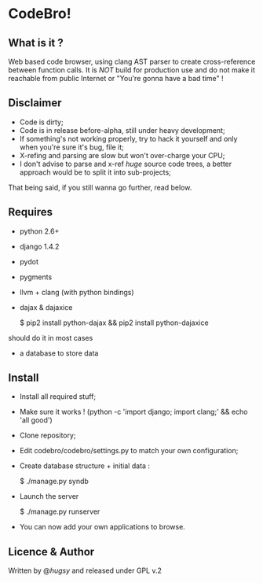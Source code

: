 CodeBro!
========

What is it ?
------------

Web based code browser, using clang AST parser to create cross-reference between
function calls. It is *NOT* build for production use and do not make it
reachable from public Internet or "You're gonna have a bad time" !

Disclaimer
----------
* Code is dirty;
* Code is in release before-alpha, still under heavy development;
* If something's not working properly, try to hack it yourself and only when
you're sure it's bug, file it;
* X-refing and parsing are slow but won't over-charge your CPU;
* I don't advise to parse and x-ref *huge* source code trees, a better approach
would be to split it into sub-projects;

That being said, if you still wanna go further, read below. 

Requires
--------
* python 2.6+
* django 1.4.2
* pydot
* pygments
* llvm + clang (with python bindings)
* dajax & dajaxice

  $ pip2 install python-dajax && pip2 install python-dajaxice

should do it in most cases
* a database to store data

Install
-------
* Install all required stuff;
* Make sure it works ! (python -c 'import django; import clang;' && echo 'all good') 
* Clone repository;
* Edit codebro/codebro/settings.py to match your own configuration;
* Create database structure + initial data :

  $ ./manage.py syndb

* Launch the server

  $ ./manage.py runserver

* You can now add your own applications to browse.

## Licence & Author
Written by @_hugsy_ and released under GPL v.2

